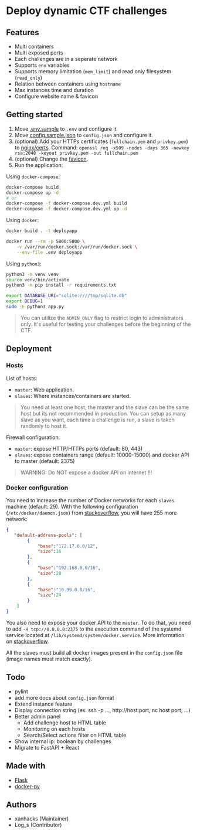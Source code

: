 # Deploy dynamic CTF challenges

## Features

- Multi containers 
- Multi exposed ports
- Each challenges are in a seperate network
- Supports `env` variables
- Supports memory limitation (`mem_limit`) and read only filesystem (`read_only`)
- Relation between containers using `hostname`
- Max instances time and duration
- Configure website name & favicon

## Getting started

1. Move [.env.sample](.env.sample) to `.env` and configure it.
2. Move [config.sample.json](config.sample.json) to `config.json` and configure it.
3. (optional) Add your HTTPs certificates (`fullchain.pem` and `privkey.pem`) to [nginx/certs](nginx/certs). Command: `openssl req -x509 -nodes -days 365 -newkey rsa:2048 -keyout privkey.pem -out fullchain.pem`
4. (optional) Change the [favicon](./app/static/img/favicon.ico).
5. Run the application:

Using `docker-compose`:

```bash
docker-compose build
docker-compose up -d
# or
docker-compose -f docker-compose.dev.yml build
docker-compose -f docker-compose.dev.yml up -d
```

Using `docker`:

```bash
docker build . -t deployapp

docker run --rm -p 5000:5000 \
    -v /var/run/docker.sock:/var/run/docker.sock \
    --env-file .env deployapp
```

Using `python3`:

```bash
python3 -m venv venv
source venv/bin/activate
python3 -m pip install -r requirements.txt

export DATABASE_URI="sqlite:////tmp/sqlite.db"
export DEBUG=1
sudo -E python3 app.py
```

> You can utilize the `ADMIN_ONLY` flag to restrict login to administrators only. It's useful for testing your challenges before the beginning of the CTF. 

## Deployment

### Hosts

List of hosts:

- `master`: Web application.
- `slaves`: Where instances/containers are started.

> You need at least one host, the master and the slave can be the same host but its not recommended in production.
> You can setup as many slave as you want, each time a challenge is run, a slave is taken randomly to host it.

Firewall configuration:

- `master`: expose HTTP/HTTPs ports (default: 80, 443)
- `slaves`: expose containers range (default: 10000-15000) and docker API to master (default: 2375)

> WARNING: Do NOT expose a docker API on internet !!!

### Docker configuration

You need to increase the number of Docker networks for each `slaves` machine (default: 29). With the following configuration (`/etc/docker/daemon.json`) from [stackoverflow](https://stackoverflow.com/a/69027727/11428808), you will have 255 more network:

```json
{
   "default-address-pools": [
        {
            "base":"172.17.0.0/12",
            "size":16
        },
        {
            "base":"192.168.0.0/16",
            "size":20
        },
        {
            "base":"10.99.0.0/16",
            "size":24
        }
    ]
}
```

You also need to expose your docker API to the `master`. To do that, you need to add `-H tcp://0.0.0.0:2375` to the execution command of the systemd service located at `/lib/systemd/system/docker.service`. More information on [stackoverflow](https://stackoverflow.com/a/60954417/11428808).

All the slaves must build all docker images present in the `config.json` file (image names must match exactly).

## Todo

- pylint
- add more docs about `config.json` format
- Extend instance feature
- Display connection string (ex: ssh -p ..., http://host:port, nc host port, ...)
- Better admin panel
  - Add challenge host to HTML table
  - Monitoring on each hosts
  - Search/Select actions filter on HTML table
- Show internal ip: boolean by challenges
- Migrate to FastAPI + React

## Made with

- [Flask](https://flask.palletsprojects.com/)
- [docker-py](https://docker-py.readthedocs.io/en/stable/)

## Authors

- xanhacks (Maintainer)
- Log\_s (Contributor)
